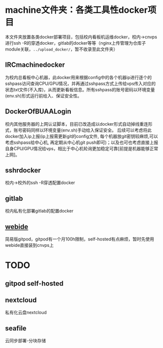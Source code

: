# machine文件夹：各类工具性docker项目
本文件夹放置各类docker部署项目，包括校内看板机运维docker，校内->cnvps进行ssh -R的穿透docker，gitlab的docker等等（nginx上传管理为仓库子module关联，`../upload_docker/`，暂不收录至此文件夹）

## IRCmachinedocker
为校内总看板中心机器，此docker用来根据config中的各个机器ip进行逐个的sshpass访问查询CPU/GPU情况，并再通过sshpass方式上传给vps传入对应的状态txt文件(不入库)，从而更新看板信息。所有sshpass的账号密码以环境变量(env.sh)形式运行前给入、保证安全性。


## DockerOfBUAALogin
校内其他服务器的上网认证脚本，目前已改造成以docker形式自动掉线重连形式，账号密码同样以环境变量(env.sh)手动给入保证安全。 后续可以考虑将此docker加入ip上报(ip上报需更新git的config文件, 每个机器放git密钥较麻烦,可以考虑sshpass给中心机, 再定期从中心机git push即可)；以及也可也考虑直接上报自身CPU/GPU情况给vps，相比于中心机轮询更加稳定可靠[前提是机器能够正常上网]。

## sshrdocker
校内->校外的ssh -R穿透配置docker

## gitlab
校内私有化部署gitlab的配置docker

## [webide](https://github.com/Coding/WebIDE)
简易版gitpod，gitpod有一个月100h限制，self-hosted有点麻烦，暂时先使用webide直接装到cnvps上

# TODO
## gitpod self-hosted

## nextcloud
私有化云盘nextcloud

## seafile
云同步部署-分块存储